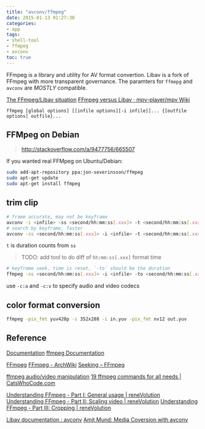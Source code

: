 ```yaml
---
title: "avconv/ffmpeg"
date: 2015-01-13 01:27:30
categories:
- app
tags:
- shell-tool
- ffmpeg
- avconv
toc: true
---
```


FFmpeg is a library and utility for AV format convertion.
Libav is a fork of FFmpeg with more transparent governance.
The paramters for `ffmepg` and `avconv` are *MOSTLY* compatible.

[The FFmpeg/Libav situation](http://blog.pkh.me/p/13-the-ffmpeg-libav-situation.html)
[FFmpeg versus Libav · mpv-player/mpv Wiki](https://github.com/mpv-player/mpv/wiki/FFmpeg-versus-Libav)

```
ffmpeg [global options] [[infile options][-i infile]]... {[outfile options] outfile}...
```

<!-- more -->

## FFMpeg on Debian

> http://stackoverflow.com/a/9477756/665507

If you wanted real FFMpeg on Ubuntu/Debian:

```sh
sudo add-apt-repository ppa:jon-severinsson/ffmpeg
sudo apt-get update
sudo apt-get install ffmpeg
```

## trim clip

```sh
# frame accurate, may not be keyframe
avconv -i <infile> -ss <second/hh:mm:ss[.xxx]> -t <second/hh:mm:ss[.xxx]> -c copy <outfile>
# search by keyframe, faster
avconv -ss <second/hh:mm:ss[.xxx]> -i <infile> -t <second/hh:mm:ss[.xxx]> -c copy <outfile>
```

`t` is duration counts from `ss`
> TODO: add tool to do diff of `hh:mm:ss[.xxx]` format time

```sh
# keyframe seek, time is reset, `-to` should be the duration
ffmpeg -ss <second/hh:mm:ss[.xxx]> -i <infile> -to <second/hh:mm:ss[.xxx]> -c copy <outfile>
```

use `-c:a` and `-c:v` to specify audio and video codecs

## color format conversion

```sh
ffmpeg -pix_fmt yuv420p -s 352x288 -i in.yuv -pix_fmt nv12 out.yuv
```


## Reference

[Documentation](http://ffmpeg.org/documentation.html)
[ffmpeg Documentation](http://ffmpeg.org/ffmpeg.html)

[FFmpeg](http://trac.ffmpeg.org/)
[FFmpeg - ArchWiki](https://wiki.archlinux.org/index.php/FFmpeg)
[Seeking – FFmpeg](https://trac.ffmpeg.org/wiki/Seeking)

[ffmpeg audio/video manipulation](http://howto-pages.org/ffmpeg/)
[19 ffmpeg commands for all needs | CatsWhoCode.com](http://www.catswhocode.com/blog/19-ffmpeg-commands-for-all-needs)

[Understanding FFmpeg - Part I: General usage | reneVolution](http://www.renevolution.com/understanding-thegeneral-usage-of-ffmpeg-part-one/)
[Understanding FFmpeg - Part II: Scaling video | reneVolution](http://www.renevolution.com/understanding-ffmpeg-part-ii-scaling-video/)
[Understanding FFmpeg - Part III: Cropping | reneVolution](http://www.renevolution.com/understanding-ffmpeg-part-iii-cropping/)

[Libav documentation : avconv](https://libav.org/avconv.html)
[Amit Mund: Media Coversion with avconv](http://amitmund.blogspot.hk/2013/05/media-coversion-with-avconv.html)




